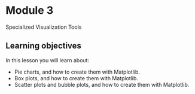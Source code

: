 # Module 3

<div class="h-box">Specialized Visualization Tools</div>


## Learning objectives

In this lesson you will learn about:

- Pie charts, and how to create them with Matplotlib.
- Box plots, and how to create them with Matplotlib.  
- Scatter plots and bubble plots, and how to create them with Matplotlib.
